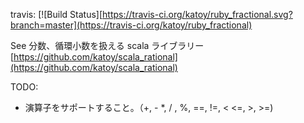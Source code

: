 travis:  [![Build Status][https://travis-ci.org/katoy/ruby_fractional.svg?branch=master](https://travis-ci.org/katoy/ruby_fractional)

See 分数、循環小数を扱える scala ライブラリー [https://github.com/katoy/scala_rational](https://github.com/katoy/scala_rational)

TODO:
- 演算子をサポートすること。（+, - *, / , %, ==, !=, < <=, >, >=)
